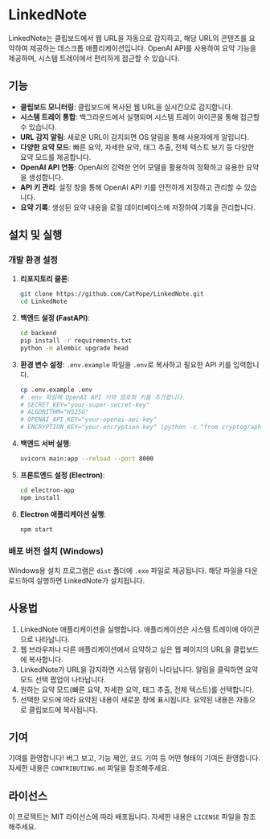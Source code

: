 # LinkedNote

LinkedNote는 클립보드에서 웹 URL을 자동으로 감지하고, 해당 URL의 콘텐츠를 요약하여 제공하는 데스크톱 애플리케이션입니다. OpenAI API를 사용하여 요약 기능을 제공하며, 시스템 트레이에서 편리하게 접근할 수 있습니다.

## 기능

- **클립보드 모니터링**: 클립보드에 복사된 웹 URL을 실시간으로 감지합니다.
- **시스템 트레이 통합**: 백그라운드에서 실행되며 시스템 트레이 아이콘을 통해 접근할 수 있습니다.
- **URL 감지 알림**: 새로운 URL이 감지되면 OS 알림을 통해 사용자에게 알립니다.
- **다양한 요약 모드**: 빠른 요약, 자세한 요약, 태그 추출, 전체 텍스트 보기 등 다양한 요약 모드를 제공합니다.
- **OpenAI API 연동**: OpenAI의 강력한 언어 모델을 활용하여 정확하고 유용한 요약을 생성합니다.
- **API 키 관리**: 설정 창을 통해 OpenAI API 키를 안전하게 저장하고 관리할 수 있습니다.
- **요약 기록**: 생성된 요약 내용을 로컬 데이터베이스에 저장하여 기록을 관리합니다.

## 설치 및 실행

### 개발 환경 설정

1.  **리포지토리 클론**: 
    ```bash
    git clone https://github.com/CatPope/LinkedNote.git
    cd LinkedNote
    ```

2.  **백엔드 설정 (FastAPI)**:
    ```bash
    cd backend
    pip install -r requirements.txt
    python -m alembic upgrade head
    ```

3.  **환경 변수 설정**: `.env.example` 파일을 `.env`로 복사하고 필요한 API 키를 입력합니다.
    ```bash
    cp .env.example .env
    # .env 파일에 OpenAI API 키와 암호화 키를 추가합니다.
    # SECRET_KEY="your-super-secret-key"
    # ALGORITHM="HS256"
    # OPENAI_API_KEY="your-openai-api-key"
    # ENCRYPTION_KEY="your-encryption-key" (python -c "from cryptography.fernet import Fernet; print(Fernet.generate_key().decode())" 로 생성)
    ```

4.  **백엔드 서버 실행**: 
    ```bash
    uvicorn main:app --reload --port 8000
    ```

5.  **프론트엔드 설정 (Electron)**:
    ```bash
    cd electron-app
    npm install
    ```

6.  **Electron 애플리케이션 실행**: 
    ```bash
    npm start
    ```

### 배포 버전 설치 (Windows)

Windows용 설치 프로그램은 `dist` 폴더에 `.exe` 파일로 제공됩니다. 해당 파일을 다운로드하여 실행하면 LinkedNote가 설치됩니다.

## 사용법

1.  LinkedNote 애플리케이션을 실행합니다. 애플리케이션은 시스템 트레이에 아이콘으로 나타납니다.
2.  웹 브라우저나 다른 애플리케이션에서 요약하고 싶은 웹 페이지의 URL을 클립보드에 복사합니다.
3.  LinkedNote가 URL을 감지하면 시스템 알림이 나타납니다. 알림을 클릭하면 요약 모드 선택 팝업이 나타납니다.
4.  원하는 요약 모드(빠른 요약, 자세한 요약, 태그 추출, 전체 텍스트)를 선택합니다.
5.  선택한 모드에 따라 요약된 내용이 새로운 창에 표시됩니다. 요약된 내용은 자동으로 클립보드에 복사됩니다.

## 기여

기여를 환영합니다! 버그 보고, 기능 제안, 코드 기여 등 어떤 형태의 기여든 환영합니다. 자세한 내용은 `CONTRIBUTING.md` 파일을 참조해주세요.

## 라이선스

이 프로젝트는 MIT 라이선스에 따라 배포됩니다. 자세한 내용은 `LICENSE` 파일을 참조해주세요.
